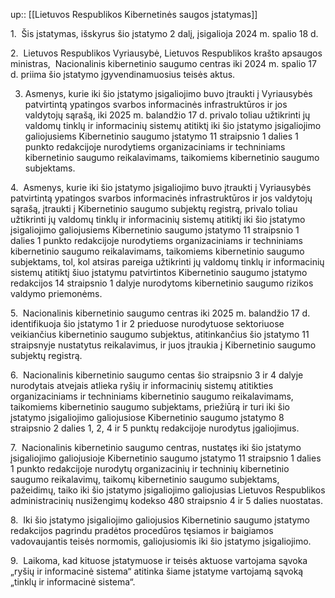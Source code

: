 up:: [[Lietuvos Respublikos Kibernetinės saugos įstatymas]]

1.  Šis įstatymas, išskyrus šio įstatymo 2 dalį, įsigalioja 2024 m. spalio 18 d.

2.  Lietuvos Respublikos Vyriausybė, Lietuvos Respublikos krašto apsaugos ministras,  Nacionalinis kibernetinio saugumo centras iki 2024 m. spalio 17 d. priima šio įstatymo įgyvendinamuosius teisės aktus.

3. Asmenys, kurie iki šio įstatymo įsigaliojimo buvo įtraukti į Vyriausybės patvirtintą ypatingos svarbos informacinės infrastruktūros ir jos valdytojų sąrašą, iki 2025 m. balandžio 17 d. privalo toliau užtikrinti jų valdomų tinklų ir informacinių sistemų atitiktį iki šio įstatymo įsigaliojimo galiojusiems Kibernetinio saugumo įstatymo 11 straipsnio 1 dalies 1 punkto redakcijoje nurodytiems organizaciniams ir techniniams kibernetinio saugumo reikalavimams, taikomiems kibernetinio saugumo subjektams.

4.  Asmenys, kurie iki šio įstatymo įsigaliojimo buvo įtraukti į Vyriausybės patvirtintą ypatingos svarbos informacinės infrastruktūros ir jos valdytojų sąrašą, įtraukti į Kibernetinio saugumo subjektų registrą, privalo toliau užtikrinti jų valdomų tinklų ir informacinių sistemų atitiktį iki šio įstatymo įsigaliojimo galiojusiems Kibernetinio saugumo įstatymo 11 straipsnio 1 dalies 1 punkto redakcijoje nurodytiems organizaciniams ir techniniams kibernetinio saugumo reikalavimams, taikomiems kibernetinio saugumo subjektams, tol, kol atsiras pareiga užtikrinti jų valdomų tinklų ir informacinių sistemų atitiktį šiuo įstatymu patvirtintos Kibernetinio saugumo įstatymo redakcijos 14 straipsnio 1 dalyje nurodytoms kibernetinio saugumo rizikos valdymo priemonėms.

5.  Nacionalinis kibernetinio saugumo centras iki 2025 m. balandžio 17 d. identifikuoja šio įstatymo 1 ir 2 prieduose nurodytuose sektoriuose veikiančius kibernetinio saugumo subjektus, atitinkančius šio įstatymo 11 straipsnyje nustatytus reikalavimus, ir juos įtraukia į Kibernetinio saugumo subjektų registrą.

6.  Nacionalinis kibernetinio saugumo centas šio straipsnio 3 ir 4 dalyje nurodytais atvejais atlieka ryšių ir informacinių sistemų atitikties organizaciniams ir techniniams kibernetinio saugumo reikalavimams, taikomiems kibernetinio saugumo subjektams, priežiūrą ir turi iki šio įstatymo įsigaliojimo galiojusiose Kibernetinio saugumo įstatymo 8 straipsnio 2 dalies 1, 2, 4 ir 5 punktų redakcijoje nurodytus įgaliojimus.

7.  Nacionalinis kibernetinio saugumo centras, nustatęs iki šio įstatymo įsigaliojimo galiojusioje Kibernetinio saugumo įstatymo 11 straipsnio 1 dalies 1 punkto redakcijoje nurodytų organizacinių ir techninių kibernetinio saugumo reikalavimų, taikomų kibernetinio saugumo subjektams, pažeidimų, taiko iki šio įstatymo įsigaliojimo galiojusias Lietuvos Respublikos administracinių nusižengimų kodekso 480 straipsnio 4 ir 5 dalies nuostatas.

8.  Iki šio įstatymo įsigaliojimo galiojusios Kibernetinio saugumo įstatymo redakcijos pagrindu pradėtos procedūros tęsiamos ir baigiamos vadovaujantis teisės normomis, galiojusiomis iki šio įstatymo įsigaliojimo.

9.  Laikoma, kad kituose įstatymuose ir teisės aktuose vartojama sąvoka „ryšių ir informacinė sistema“ atitinka šiame įstatyme vartojamą sąvoką „tinklų ir informacinė sistema“.